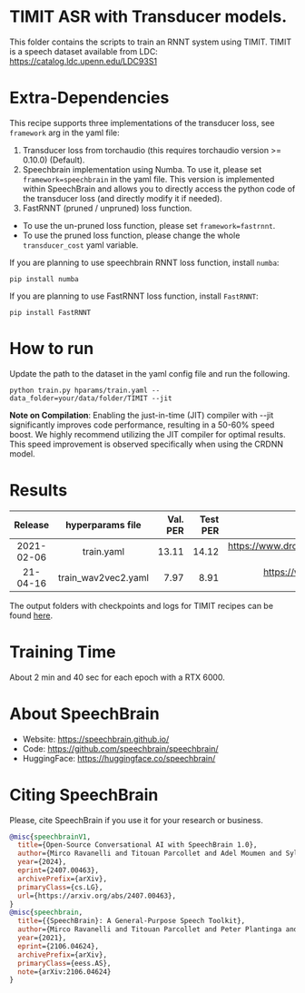 # TIMIT ASR with Transducer models.
This folder contains the scripts to train an RNNT system using TIMIT.
TIMIT is a speech dataset available from LDC: https://catalog.ldc.upenn.edu/LDC93S1


# Extra-Dependencies
This recipe supports three implementations of the transducer loss, see
`framework` arg in the yaml file:
1. Transducer loss from torchaudio (this requires torchaudio version >= 0.10.0)
(Default).
2. Speechbrain implementation using Numba. To use it, please set
`framework=speechbrain` in the yaml file. This version is implemented within
SpeechBrain and  allows you to directly access the python code of the
transducer loss (and directly modify it if needed).
3. FastRNNT (pruned / unpruned) loss function.
  - To use the un-pruned loss function, please set `framework=fastrnnt`.
  - To use the pruned loss function, please change the whole `transducer_cost`
  yaml variable.

If you are planning to use speechbrain RNNT loss function, install `numba`:
```
pip install numba
```

If you are planning to use FastRNNT loss function, install `FastRNNT`:
```
pip install FastRNNT
```

# How to run
Update the path to the dataset in the yaml config file and run the following.
```
python train.py hparams/train.yaml --data_folder=your/data/folder/TIMIT --jit
```

**Note on Compilation**:
Enabling the just-in-time (JIT) compiler with --jit significantly improves code performance, resulting in a 50-60% speed boost. We highly recommend utilizing the JIT compiler for optimal results.
This speed improvement is observed specifically when using the CRDNN model.

# Results

| Release | hyperparams file | Val. PER | Test PER | Model link | GPUs |
|:-------------:|:---------------------------:| -----:| -----:| --------:| :-----------:|
| 2021-02-06 | train.yaml |  13.11 | 14.12 | https://www.dropbox.com/sh/ufktmvk38ulxca3/AAD9_o_ZtNJlHbpeYW1ldvSoa?dl=0 | 1xRTX6000 24GB |
| 21-04-16 | train_wav2vec2.yaml |  7.97 | 8.91 | https://www.dropbox.com/sh/31o2j2ylpavunae/AADhJazz5mGaEbiCQ-cv7IgEa?dl=0 | 1xRTX6000 24Gb |

The output folders with checkpoints and logs for TIMIT recipes can be found [here](https://www.dropbox.com/sh/059jnwdass8v45u/AADTjh5DYdYKuZsgH9HXGx0Sa?dl=0).

# Training Time
About 2 min and 40 sec for each epoch with a  RTX 6000.

# **About SpeechBrain**
- Website: https://speechbrain.github.io/
- Code: https://github.com/speechbrain/speechbrain/
- HuggingFace: https://huggingface.co/speechbrain/


# **Citing SpeechBrain**
Please, cite SpeechBrain if you use it for your research or business.

```bibtex
@misc{speechbrainV1,
  title={Open-Source Conversational AI with SpeechBrain 1.0},
  author={Mirco Ravanelli and Titouan Parcollet and Adel Moumen and Sylvain de Langen and Cem Subakan and Peter Plantinga and Yingzhi Wang and Pooneh Mousavi and Luca Della Libera and Artem Ploujnikov and Francesco Paissan and Davide Borra and Salah Zaiem and Zeyu Zhao and Shucong Zhang and Georgios Karakasidis and Sung-Lin Yeh and Pierre Champion and Aku Rouhe and Rudolf Braun and Florian Mai and Juan Zuluaga-Gomez and Seyed Mahed Mousavi and Andreas Nautsch and Xuechen Liu and Sangeet Sagar and Jarod Duret and Salima Mdhaffar and Gaelle Laperriere and Mickael Rouvier and Renato De Mori and Yannick Esteve},
  year={2024},
  eprint={2407.00463},
  archivePrefix={arXiv},
  primaryClass={cs.LG},
  url={https://arxiv.org/abs/2407.00463},
}
@misc{speechbrain,
  title={{SpeechBrain}: A General-Purpose Speech Toolkit},
  author={Mirco Ravanelli and Titouan Parcollet and Peter Plantinga and Aku Rouhe and Samuele Cornell and Loren Lugosch and Cem Subakan and Nauman Dawalatabad and Abdelwahab Heba and Jianyuan Zhong and Ju-Chieh Chou and Sung-Lin Yeh and Szu-Wei Fu and Chien-Feng Liao and Elena Rastorgueva and François Grondin and William Aris and Hwidong Na and Yan Gao and Renato De Mori and Yoshua Bengio},
  year={2021},
  eprint={2106.04624},
  archivePrefix={arXiv},
  primaryClass={eess.AS},
  note={arXiv:2106.04624}
}
```

